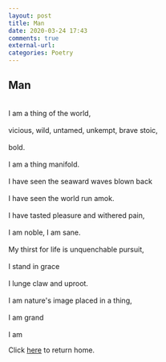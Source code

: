 ```yaml
---
layout: post
title: Man
date: 2020-03-24 17:43
comments: true
external-url:
categories: Poetry
---
```


## Man ##

<br> I am a thing of the world, <br /> <br> vicious, wild, untamed, unkempt, brave stoic, <br />
<br> bold. <br />
<br> I am a thing manifold. <br />
<br> I have seen the seaward waves blown back <br />
<br> I have seen the world run amok.<br/>
<br> I have tasted pleasure and withered pain, <br />
<br> I am noble, I am sane. <br />
<br> My thirst for life is unquenchable pursuit, <br />
<br> I stand in grace <br />
<br> I lunge claw and uproot. <br />
<br> I am nature's image placed in a thing, <br />
<br> I am grand <br />
<br> I am <br />

Click [here](https://wigdo.github.io/papyrus/) to return home.
